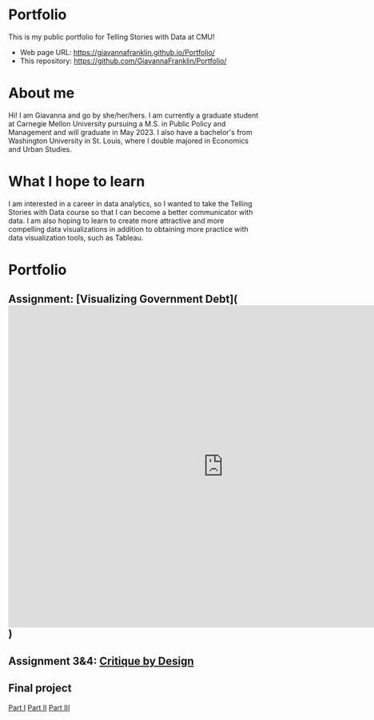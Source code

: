 # Portfolio
This is my public portfolio for Telling Stories with Data at CMU!  

- Web page URL: https://giavannafranklin.github.io/Portfolio/
- This repository: https://github.com/GiavannaFranklin/Portfolio/

# About me
Hi! I am Giavanna and go by she/her/hers. I am currently a graduate student at Carnegie Mellon University pursuing a M.S. in Public Policy and Management and will graduate in May 2023. I also have a bachelor's from Washington University in St. Louis, where I double majored in Economics and Urban Studies. 

# What I hope to learn
I am interested in a career in data analytics, so I wanted to take the Telling Stories with Data course so that I can become a better communicator with data. I am also hoping to learn to create more attractive and more compelling data visualizations in addition to obtaining more practice with data visualization tools, such as Tableau. 

# Portfolio


## Assignment: [Visualizing Government Debt](<iframe src="https://data.oecd.org/chart/6XUx" width="860" height="645" style="border: 0" mozallowfullscreen="true" webkitallowfullscreen="true" allowfullscreen="true">OECD Chart: General government debt, Total, % of GDP, Annual, 2018 – 2019</iframe>)

## Assignment 3&4: [Critique by Design](critique-by-design)


## Final project
[Part I](final-project-part-one)
[Part II](final-project-part-two)
[Part III](final-project-part-three)

